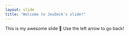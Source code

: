 ```yaml
---
layout: slide
title: "Welcome to JesDeck's slide!"
---
```


This is my awesome slide :tada:
Use the left arrow to go back!
